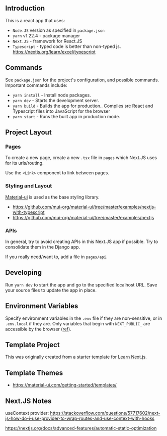 ## Introduction

This is a react app that uses:

- `Node.JS` version as specified in `package.json`
- `yarn` v1.22.4 - package manager
- `Next.JS` - framework for React.JS
- `Typescript` - typed code is better than non-typed js. https://nextjs.org/learn/excel/typescript


## Commands

See `package.json` for the project's configuration, and possible commands. Important commands include:

- `yarn install` - Install node packages.
- `yarn dev` - Starts the development server.
- `yarn build` - Builds the app for production.. Compiles src React and Typescript files into JavaScript for the browser
- `yarn start` - Runs the built app in production mode.

## Project Layout

### Pages

To create a new page, create a new `.tsx` file in `pages` which Next.JS uses for its urls/routing.

Use the `<Link>` component to link between pages.

### Styling and Layout

[Material-ui](https://material-ui.com/) is used as the base styling library.

- https://github.com/mui-org/material-ui/tree/master/examples/nextjs-with-typescript
- https://github.com/mui-org/material-ui/tree/master/examples/nextjs

### APIs

In general, try to avoid creating APIs in this Next.JS app if possible. Try to consolidate them in the Django app.

If you really need/want to, add a file in `pages/api`.

## Developing

Run `yarn dev` to start the app and go to the specified localhost URL. Save your source files to update the app in place.

## Environment Variables

Specify environment variables in the `.env` file if they are non-sensitive, or in `.env.local` if they are. Only variables that begin with `NEXT_PUBLIC_` are accessible by the browser ([ref](https://nextjs.org/docs/basic-features/environment-variables)).


## Template Project

This was originally created from a starter template for [Learn Next.js](https://nextjs.org/learn).

## Template Themes

- https://material-ui.com/getting-started/templates/


## Next.JS Notes

useContext provider: https://stackoverflow.com/questions/57717602/next-js-how-do-i-use-provider-to-wrap-routes-and-use-context-with-hooks


https://nextjs.org/docs/advanced-features/automatic-static-optimization

